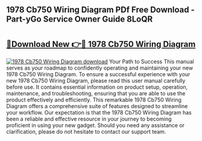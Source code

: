 ## 1978 Cb750 Wiring Diagram PDf Free Download - Part-yGo Service Owner Guide 8LoQR

# <h2><a href="http://dfm82v8.blite.top/?on=1978+Cb750+Wiring+Diagram">🔗Download New 👉🔴 1978 Cb750 Wiring Diagram</a></h2>

[![1978 Cb750 Wiring Diagram download](https://i.imgur.com/lujVjoI.png)](http://dfm82v8.blite.top/?on=1978+Cb750+Wiring+Diagram)
Your Path to Success This manual serves as your roadmap to confidently operating and maintaining your new 1978 Cb750 Wiring Diagram. To ensure a successful experience with your new 1978 Cb750 Wiring Diagram, please read this user manual carefully before use. It contains essential information on product setup, operation, maintenance, and troubleshooting, ensuring that you are able to use the product effectively and efficiently. This remarkable 1978 Cb750 Wiring Diagram offers a comprehensive suite of features designed to streamline your workflow. Our expectation is that the 1978 Cb750 Wiring Diagram has been a reliable and effective resource in your journey to becoming proficient in using your new gadget. Should you need any assistance or clarification, please do not hesitate to contact our support team.
